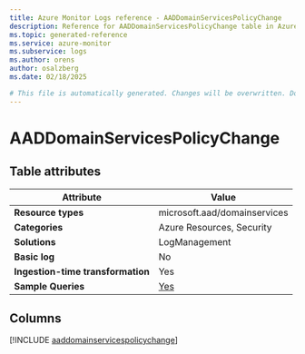 ```yaml
---
title: Azure Monitor Logs reference - AADDomainServicesPolicyChange
description: Reference for AADDomainServicesPolicyChange table in Azure Monitor Logs.
ms.topic: generated-reference
ms.service: azure-monitor
ms.subservice: logs
ms.author: orens
author: osalzberg
ms.date: 02/18/2025

# This file is automatically generated. Changes will be overwritten. Do not change this file directly.
---
```


# AADDomainServicesPolicyChange




## Table attributes

|Attribute|Value|
|---|---|
|**Resource types**|microsoft.aad/domainservices|
|**Categories**|Azure Resources, Security|
|**Solutions**| LogManagement|
|**Basic log**|No|
|**Ingestion-time transformation**|Yes|
|**Sample Queries**|[Yes](/azure/azure-monitor/reference/queries/aaddomainservicespolicychange)|



## Columns
  
[!INCLUDE [aaddomainservicespolicychange](~/reusable-content/ce-skilling/azure/includes/azure-monitor/reference/tables/aaddomainservicespolicychange-include.md)]
